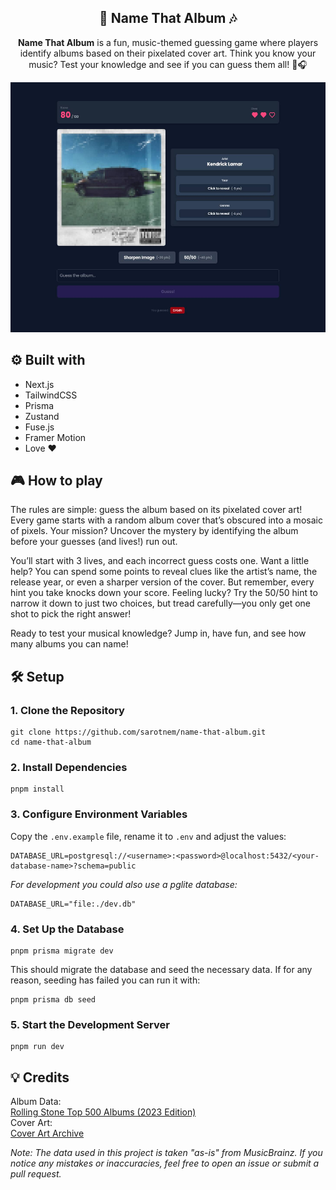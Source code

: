 <div align="center">

  <h2 align="center">🎵 Name That Album 🎶</h2>

  <p align="center">
    <strong>Name That Album</strong> is a fun, music-themed guessing game where players identify albums based on their pixelated cover art. Think you know your music? Test your knowledge and see if you can guess them all! 🚀🎧
  </p>

  <img src="preview.jpg" height="400px">
</div>

## ⚙️ Built with
- Next.js
- TailwindCSS
- Prisma
- Zustand
- Fuse.js
- Framer Motion
- Love ❤️

## 🎮 How to play
The rules are simple: guess the album based on its pixelated cover art! Every game starts with a random album cover that’s obscured into a mosaic of pixels. Your mission? Uncover the mystery by identifying the album before your guesses (and lives!) run out.

You’ll start with 3 lives, and each incorrect guess costs one. Want a little help? You can spend some points to reveal clues like the artist’s name, the release year, or even a sharper version of the cover. But remember, every hint you take knocks down your score. Feeling lucky? Try the 50/50 hint to narrow it down to just two choices, but tread carefully—you only get one shot to pick the right answer!

Ready to test your musical knowledge? Jump in, have fun, and see how many albums you can name!

## 🛠️ Setup

### 1. Clone the Repository
```
git clone https://github.com/sarotnem/name-that-album.git
cd name-that-album
```

### 2. Install Dependencies
```
pnpm install
```

### 3. Configure Environment Variables
Copy the `.env.example` file, rename it to `.env` and adjust the values:
```
DATABASE_URL=postgresql://<username>:<password>@localhost:5432/<your-database-name>?schema=public
```

*For development you could also use a pglite database:*
```
DATABASE_URL="file:./dev.db"
```


### 4. Set Up the Database
```
pnpm prisma migrate dev
```
This should migrate the database and seed the necessary data. If for any reason, seeding has failed you can run it with:
```
pnpm prisma db seed
```

### 5. Start the Development Server
```
pnpm run dev
```

## 💡 Credits
Album Data: <br>
[Rolling Stone Top 500 Albums (2023 Edition)](https://musicbrainz.org/series/bb3d9d84-75b8-4e67-8ad7-dcc38f764bf3)
<br>
Cover Art: <br>
[Cover Art Archive](https://coverartarchive.org/)

*Note: The data used in this project is taken "as-is" from MusicBrainz. If you notice any mistakes or inaccuracies, feel free to open an issue or submit a pull request.*